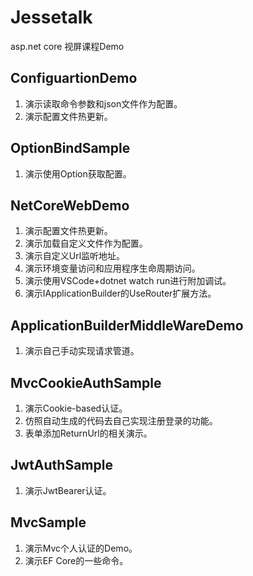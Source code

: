 # Jessetalk

asp.net core 视屏课程Demo

## ConfiguartionDemo

1. 演示读取命令参数和json文件作为配置。
2. 演示配置文件热更新。

## OptionBindSample

1. 演示使用Option获取配置。

## NetCoreWebDemo

1. 演示配置文件热更新。
2. 演示加载自定义文件作为配置。
3. 演示自定义Url监听地址。
4. 演示环境变量访问和应用程序生命周期访问。
5. 演示使用VSCode+dotnet watch run进行附加调试。
6. 演示IApplicationBuilder的UseRouter扩展方法。

## ApplicationBuilderMiddleWareDemo

1. 演示自己手动实现请求管道。

## MvcCookieAuthSample

1. 演示Cookie-based认证。
2. 仿照自动生成的代码去自己实现注册登录的功能。
3. 表单添加ReturnUrl的相关演示。

## JwtAuthSample

1. 演示JwtBearer认证。

## MvcSample

1. 演示Mvc个人认证的Demo。
2. 演示EF Core的一些命令。